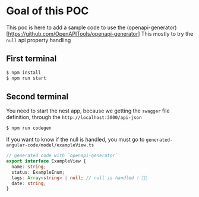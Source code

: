 # Goal of this POC

This poc is here to add a sample code to use the (openapi-generator)[https://github.com/OpenAPITools/openapi-generator]
This mostly to try the `null` api property handling

## First terminal

```sh
$ npm install
$ npm run start
```

## Second terminal

You need to start the nest app, because we getting the `swagger` file definition, through the `http://localhost:3000/api-json`

```sh
$ npm run codegen
```

If you want to know if the null is handled, you must go to `generated-angular-code/model/exampleView.ts`

```typescript
// generated code with `openapi-generator`
export interface ExampleView {
  name: string;
  status: ExampleEnum;
  tags: Array<string> | null; // null is handled ! 🙌🙌
  date: string;
}
```
